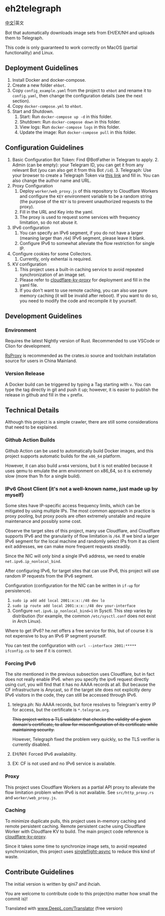 # eh2telegraph

[中文](README-zh.md)|英文

Bot that automatically downloads image sets from EH/EX/NH and uploads them to Telegraph.

This code is only guaranteed to work correctly on MacOS (partial functionality) and Linux.

## Deployment Guidelines
1. Install Docker and docker-compose.
2. Create a new folder `ehbot`.
2. Copy `config_example.yaml` from the project to `ehbot` and rename it to `config.yaml`, then change the configuration details (see the next section).
3. Copy `docker-compose.yml` to `ehbot`.
4. Start and Shutdown.
    1. Start: Run `docker-compose up -d` in this folder.
    2. Shutdown: Run `docker-compose down` in this folder.
    3. View logs: Run `docker-compose logs` in this folder.
    4. Update the image: Run `docker-compose pull` in this folder.

## Configuration Guidelines
1. Basic Configuration
    Bot Token: Find @BotFather in Telegram to apply.
    2. Admin (can be empty): your Telegram ID, you can get it from any relevant Bot (you can also get it from this Bot `/id`).
    3. Telegraph: Use your browser to create a Telegraph Token via [this link](https://api.telegra.ph/createAccount?short_name=test_account&author_name=test_author) and fill in. You can also change the author name and URL.
2. Proxy Configuration
    1. Deploy `worker/web_proxy.js` of this repository to Cloudflare Workers and configure the `KEY` environment variable to be a random string (the purpose of the `KEY` is to prevent unauthorized requests to the proxy).
    2. Fill in the URL and Key into the yaml.
    3. The proxy is used to request some services with frequency limitation, so do not abuse it.
3. IPv6 configuration
    1. You can specify an IPv6 segment, if you do not have a larger (meaning larger than `/64`) IPv6 segment, please leave it blank.
    2. Configure IPv6 to somewhat alleviate the flow restriction for single IP.
4. Configure cookies for some Collectors.
    1. Currently, only exhentai is required.
5. KV configuration
    1. This project uses a built-in caching service to avoid repeated synchronization of an image set.
    2. Please refer to [cloudflare-kv-proxy](https://github.com/ihciah/cloudflare-kv-proxy) for deployment and fill in the yaml file.
    3. If you don't want to use remote caching, you can also use pure memory caching (it will be invalid after reboot). If you want to do so, you need to modify the code and recompile it by yourself.

## Development Guidelines
### Environment
Requires the latest Nightly version of Rust. Recommended to use VSCode or Clion for development.

[RsProxy](https://rsproxy.cn/) is recommended as the crates.io source and toolchain installation source for users in China Mainland.

### Version Release
A Docker build can be triggered by typing a Tag starting with `v`. You can type the tag directly in git and push it up; however, it is easier to publish the release in github and fill in the `v` prefix.

## Technical Details
Although this project is a simple crawler, there are still some considerations that need to be explained.

### Github Action Builds
Github Action can be used to automatically build Docker images, and this project supports automatic builds for the `x86_64` platform.

However, it can also build `arm64` versions, but it is not enabled because it uses qemu to emulate the arm environment on x86_64, so it is extremely slow (more than 1h for a single build).

### IPv6 Ghost Client (it's not a well-known name, just made up by myself)
Some sites have IP-specific access frequency limits, which can be mitigated by using multiple IPs. The most common approach in practice is proxy pooling, but proxy pools are often extremely unstable and require maintenance and possibly some cost.

Observe the target sites of this project, many use Cloudflare, and Cloudflare supports IPv6 and the granularity of flow limitation is `/64`. If we bind a larger IPv6 segment for the local machine and randomly select IPs from it as client exit addresses, we can make more frequent requests steadily.

Since the NIC will only bind a single IPv6 address, we need to enable `net.ipv6.ip_nonlocal_bind`.

After configuring IPv6, for target sites that can use IPv6, this project will use random IP requests from the IPv6 segment.

Configuration (configuration for the NIC can be written in `if-up` for persistence).
1. `sudo ip add add local 2001:x:x::/48 dev lo`
2. `sudo ip route add local 2001:x:x::/48 dev your-interface`
3. Configure `net.ipv6.ip_nonlocal_bind=1` in Sysctl. This step varies by distribution (for example, the common `/etc/sysctl.conf` does not exist in Arch Linux).

Where to get IPv6? he.net offers a free service for this, but of course it is not expensive to buy an IPv6 IP segment yourself.

You can test the configuration with `curl --interface 2001:***** ifconfig.co` to see if it is correct.

### Forcing IPv6
The site mentioned in the previous subsection uses Cloudflare, but in fact does not really enable IPv6. when you specify the ipv6 request directly using curl, you will find that it has no AAAA records at all. But because the CF infrastructure is Anycast, so if the target site does not explicitly deny IPv6 visitors in the code, they can still be accessed through IPv6.

1. telegra.ph: No AAAA records, but force resolves to Telegram's entry IP for access, but the certificate is `*.telegram.org`.

    ~~This project writes a TLS validator that checks the validity of a given domain's certificate, to allow for misconfiguration of its certificate while maintaining security.~~

    However, Telegraph fixed the problem very quickly, so the TLS verifier is currently disabled.
2. EH/NH: Forced IPv6 availability.
3. EX: CF is not used and no IPv6 service is available.

### Proxy
This project uses Cloudflare Workers as a partial API proxy to alleviate the flow limitation problem when IPv6 is not available. See `src/http_proxy.rs` and `worker/web_proxy.js`.

### Caching
To minimize duplicate pulls, this project uses in-memory caching and remote persistent caching. Remote persistent cache using Cloudflare Worker with Cloudflare KV to build. The main project code reference is [cloudflare-kv-proxy](https://github.com/ihciah/cloudflare-kv-proxy).

Since it takes some time to synchronize image sets, to avoid repeated synchronization, this project uses [singleflight-async](https://github.com/ihciah/singleflight-async) to reduce this kind of waste.

## Contribute Guidelines
The initial version is written by qini7 and ihciah.

You are welcome to contribute code to this project(no matter how small the commit is)!

Translated with www.DeepL.com/Translator (free version)